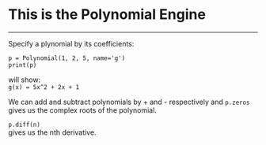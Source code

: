 # This is the Polynomial Engine

***

 Specify a plynomial by its coefficients:
 
```p = Polynomial(1, 2, 5, name='g')```  
```print(p)```  

will show:  
```g(x) = 5x^2 + 2x + 1```

We can add and subtract polynomials by + and - respectively and 
```p.zeros``` gives us the complex roots of the polynomial.

```p.diff(n)```  
gives us the nth derivative.
